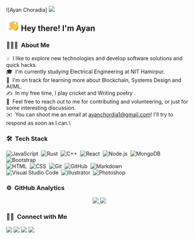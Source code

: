 ![Ayan Choradia] <img src ="(assets/ayan.jpg)"/>

<img alt="Night Coding" src="./assets/Hand%20Wave.gif" width='40' align="left"/><h2>Hey there! I'm Ayan</h2>

<!-- ## 👋 &nbsp;Hey there! I'm Aditya -->

### 👨🏻‍💻 &nbsp;About Me

💡 &nbsp;I like to explore new technologies and develop software solutions and quick hacks.\
🎓 &nbsp;I'm currently studying Electrical Engineering at NIT Hamirpur.\
🌱 &nbsp;I'm on track for learning more about  Blockchain, Systems Design and AI/ML.\
✍️ &nbsp;In my free time, I play cricket and Writing poetry .\
💬 &nbsp;Feel free to reach out to me for contributing and volunteering, or just for some interesting discussion.\
✉️ &nbsp;You can shoot me an email at ayanchordia1@gmail.com! I'll try to respond as soon as I can.\
<!---📄 &nbsp;Please have a look at my [Résumé](https://www.adityavsingh.com/resume.html) for more details about me. I'm open to feedback and suggestions!
-->


### 🛠 &nbsp;Tech Stack

![JavaScript](https://img.shields.io/badge/-JavaScript-05122A?style=flat&logo=javascript)&nbsp;
![Rust](https://img.shields.io/badge/rust-%23000000.svg?style=for-the-badge&logo=rust&logoColor=white)&nbsp;
![C++](https://img.shields.io/badge/-C++-05122A?style=flat&logo=C%2B%2B&logoColor=00599C)&nbsp;
![React](https://img.shields.io/badge/-React-05122A?style=flat&logo=react)&nbsp;
![Node.js](https://img.shields.io/badge/-Node.js-05122A?style=flat&logo=node.js)&nbsp;
![MongoDB](https://img.shields.io/badge/MongoDB-4EA94B?style=flat&logo=mongodb&logoColor=white)&nbsp;
![Bootstrap](https://img.shields.io/badge/-Bootstrap-05122A?style=flat&logo=bootstrap&logoColor=563D7C)\
![HTML](https://img.shields.io/badge/-HTML-05122A?style=flat&logo=HTML5)&nbsp;
![CSS](https://img.shields.io/badge/-CSS-05122A?style=flat&logo=CSS3&logoColor=1572B6)&nbsp;
![Git](https://img.shields.io/badge/-Git-05122A?style=flat&logo=git)&nbsp;
![GitHub](https://img.shields.io/badge/-GitHub-05122A?style=flat&logo=github)&nbsp;
![Markdown](https://img.shields.io/badge/-Markdown-05122A?style=flat&logo=markdown)\
![Visual Studio Code](https://img.shields.io/badge/-Visual%20Studio%20Code-05122A?style=flat&logo=visual-studio-code&logoColor=007ACC)&nbsp;
![Illustrator](https://img.shields.io/badge/-Illustrator-05122A?style=flat&logo=adobe-illustrator)&nbsp;
![Photoshop](https://img.shields.io/badge/-Photoshop-05122A?style=flat&logo=adobe-photoshop)&nbsp;

### ⚙️ &nbsp;GitHub Analytics

<p align="center">
<a href="https://github.com/ayan-choradia">
  <img height="180em" src="https://github-readme-stats-h6vd.vercel.app/api?username=ayan-choradia&show_icons=true&theme=algolia&include_all_commits=true&count_private=true"/>
  <img height="180em" src="https://github-readme-stats-h6vd.vercel.app/api/top-langs/?username=ayan-choradia&layout=compact&langs_count=8&theme=algolia"/>
</a>
</p>

### 🤝🏻 &nbsp;Connect with Me

<p align="center">

<a href="https://www.linkedin.com/in/ayanchoradia/"><img src="https://img.shields.io/badge/-Ayan%20Choradia-0077B5?style=flat&logo=Linkedin&logoColor=white"/></a>
<a href="mailto:ayanchoradia1@gmail.com"><img src="https://img.shields.io/badge/-ayanchoradia1@gmail.com-D14836?style=flat&logo=Gmail&logoColor=white"/></a>
<a href="https://instagram.com/ayanchoradia/"><img src="https://img.shields.io/badge/-@ayanchoradia-E4405F?style=flat&logo=Instagram&logoColor=white"/></a>
<a href="https://twitter.com/ChoradiaAyan"><img src="https://img.shields.io/badge/-@ChoradiaAyan-1877F2?style=flat&logo=Twitter&logoColor=white"/></a>

</p>
